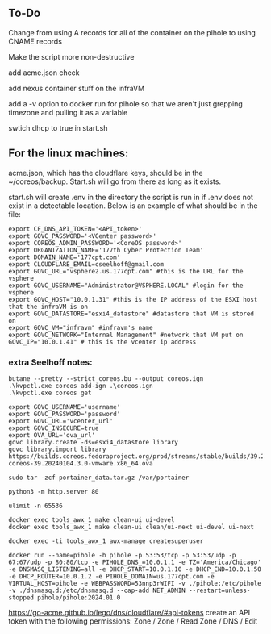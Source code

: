 ## To-Do
Change from using A records for all of the container on the pihole to using CNAME records

Make the script more non-destructive

add acme.json check

add nexus container stuff on the infraVM

add a -v option to docker run for pihole so that we aren't just grepping timezone and pulling it as a variable 

swtich dhcp to true in start.sh

## For the linux machines:

acme.json, which has the cloudflare keys, should be in the ~/coreos/backup. Start.sh will go from there as long as it exists. 

start.sh will create .env in the directory the script is run in if .env does not exist in a detectable location. Below is an example of what should be in the file:
```
export CF_DNS_API_TOKEN='<API_token>' 
export GOVC_PASSWORD='<VCenter password>'
export COREOS_ADMIN_PASSWORD='<CoreOS password>'
export ORGANIZATION_NAME='177th Cyber Protection Team'
export DOMAIN_NAME='177cpt.com'
export CLOUDFLARE_EMAIL=cseelhoff@gmail.com
export GOVC_URL="vsphere2.us.177cpt.com" #this is the URL for the vsphere
export GOVC_USERNAME="Administrator@VSPHERE.LOCAL" #login for the vsphere
export GOVC_HOST="10.0.1.31" #this is the IP address of the ESXI host that the infraVM is on
export GOVC_DATASTORE="esxi4_datastore" #datastore that VM is stored on
export GOVC_VM="infravm" #infravm's name
export GOVC_NETWORK="Internal Management" #network that VM put on 
GOVC_IP="10.0.1.41" # this is the vcenter ip address
```

### extra Seelhoff notes:
```
butane --pretty --strict coreos.bu --output coreos.ign
.\kvpctl.exe coreos add-ign .\coreos.ign
.\kvpctl.exe coreos get

export GOVC_USERNAME='username'
export GOVC_PASSWORD='password'
export GOVC_URL='vcenter_url'
export GOVC_INSECURE=true
export OVA_URL='ova_url'
govc library.create -ds=esxi4_datastore library
govc library.import library https://builds.coreos.fedoraproject.org/prod/streams/stable/builds/39.20240104.3.0/x86_64/fedora-coreos-39.20240104.3.0-vmware.x86_64.ova

sudo tar -zcf portainer_data.tar.gz /var/portainer

python3 -m http.server 80

ulimit -n 65536 

docker exec tools_awx_1 make clean-ui ui-devel
docker exec tools_awx_1 make clean-ui clean/ui-next ui-devel ui-next

docker exec -ti tools_awx_1 awx-manage createsuperuser

docker run --name=pihole -h pihole -p 53:53/tcp -p 53:53/udp -p 67:67/udp -p 80:80/tcp -e PIHOLE_DNS_=10.0.1.1 -e TZ='America/Chicago' -e DNSMASQ_LISTENING=all -e DHCP_START=10.0.1.10 -e DHCP_END=10.0.1.50 -e DHCP_ROUTER=10.0.1.2 -e PIHOLE_DOMAIN=us.177cpt.com -e VIRTUAL_HOST=pihole -e WEBPASSWORD=53nnp3rWIFI -v ./pihole:/etc/pihole -v ./dnsmasq.d:/etc/dnsmasq.d --cap-add NET_ADMIN --restart=unless-stopped pihole/pihole:2024.01.0
```
https://go-acme.github.io/lego/dns/cloudflare/#api-tokens
create an API token with the following permissions:
Zone / Zone / Read
Zone / DNS / Edit

